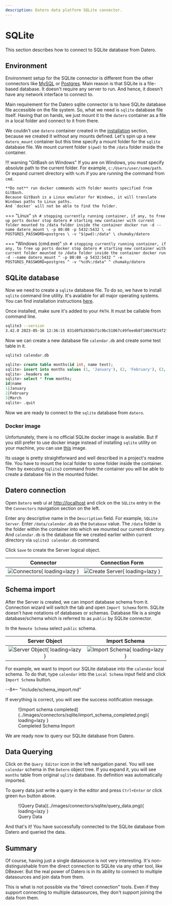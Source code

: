 ```yaml
---
description: Datero data platform SQLite connector.
---
```


# SQLite
This section describes how to connect to SQLite database from Datero.

## Environment
Environment setup for the SQLite connector is different from the other connectors like [MySQL](./mysql.md) or [Postgres](postgres.md).
Main reason is that SQLite is a file-based database.
It doesn't require any server to run. And hence, it doesn't have any network interface to connect to.

Main requirement for the Datero sqlite connector is to have SQLite database file accessible on the file system.
So, what we need is `sqlite` database file itself.
Having that on hands, we just mount it to the `datero` container as a file in a local folder and connect to it from there.

We couldn't use `datero` container created in the [installation](../installation.md#running-the-container) section, because we created it without any mounts defined.
Let's spin up a new `datero_mount` container but this time specify a mount folder for the `sqlite` database file.
We mount current folder `$(pwd)` to the `/data` folder inside the container.

!!! warning "GitBash on Windows"
    If you are on Windows, you must specify absolute path to the current folder.
    For example, `c:/Users/user/some/path`.
    Or expand current directory with `%cd%` if you are running the command from `cmd`.

    **Do not** run docker commands with folder mounts specified from GitBash.
    Because GitBash is a Linux emulator for Windows, it will translate Windows paths to Linux paths.
    And `docker` will not be able to find the folder.

=== "Linux"
    ``` sh
    # stopping currently running container, if any, to free up ports
    docker stop datero
    # starting new container with current folder mounted to /data folder inside the container
    docker run -d --name datero_mount \
        -p 80:80 -p 5432:5432 \
        -e POSTGRES_PASSWORD=postgres \
        -v "$(pwd):/data" \
        chumaky/datero
    ```

=== "Windows (cmd.exe)"
    ``` sh
    # stopping currently running container, if any, to free up ports
    docker stop datero
    # starting new container with current folder mounted to /data folder inside the container
    docker run -d --name datero_mount ^
        -p 80:80 -p 5432:5432 ^
        -e POSTGRES_PASSWORD=postgres ^
        -v "%cd%:/data" ^
        chumaky/datero
    ```

## SQLite database
Now we need to create a `sqlite` database file.
To do so, we have to install `sqlite` command line utility.
It's available for all major operating systems.
You can find installation instructions [here](https://www.sqlite.org/download.html).

Once installed, make sure it's added to your `PATH`. It must be callable from command line.
``` sh
sqlite3 --version
3.42.0 2023-05-16 12:36:15 831d0fb2836b71c9bc51067c49fee4b8f18047814f2ff22d817d25195cf350b0
```

Now we can create a new database file `calendar.db` and create some test table in it.
``` sh
sqlite3 calendar.db
```
``` sql
sqlite> create table months(id int, name text);
sqlite> insert into months values (1, 'January'), (2, 'February'), (3, 'March');
sqlite> .headers on
sqlite> select * from months;
id|name
1|January
2|February
3|March
sqlite> .quit
```

Now we are ready to connect to the `sqlite` database from `datero`.

### Docker image
Unfortunately, there is no official SQLite docker image is available.
But if you still prefer to use docker image instead of installing `sqlite` utility on your machine, you can use [this](https://hub.docker.com/r/keinos/sqlite3) image.

Its usage is pretty straightforward and well described in a project's readme file.
You have to mount the local folder to some folder inside the container.
Then by executing `sqlite3` command from the container you will be able to create a database file in the mounted folder.


## Datero connection
Open `Datero` web ui at [http://localhost](http://localhost) and click on the `SQLite` entry in the the `Connectors` navigation section on the left.

Enter any descriptive name in the `Description` field. For example, `SQLite Server`.
Enter `/data/calendar.db` as the `Database` value.
The `/data` folder is the folder within the container into which we mounted our current directory.
And `calendar.db` is the database file we created earlier within current directory via `sqlite3 calendar.db` command.

Click `Save` to create the Server logical object.

Connector|Connection Form
:---:|:---:
![Connectors](../images/connectors/sqlite/connector.png){ loading=lazy }|![Create Server](../images/connectors/sqlite/create_server.png){ loading=lazy }


## Schema import
After the Server is created, we can import database schema from it.
Connection wizard will switch the tab and open `Import Schema` form.
SQLite doesn't have notations of databases or schemas.
Database file is a single database/schema which is referred to as `public` by SQLite connector.

In the `Remote Schema` select `public` schema.

Server Object|Import Schema
:---:|:---:
![Server Object](../images/connectors/sqlite/server_entry.png){ loading=lazy }|![Import Schema](../images/connectors/sqlite/import_schema.png){ loading=lazy }

For example, we want to import our SQLite database into the `calendar` local schema.
To do that, type `calendar` into the `Local Schema` input field and click `Import Schema` button.

--8<-- "include/schema_import.md"

If everything is correct, you will see the success notification message.
<figure markdown>
  ![Import schema completed](../images/connectors/sqlite/import_schema_completed.png){ loading=lazy }
  <figcaption>Completed Schema Import</figcaption>
</figure>

We are ready now to query our SQLite database from Datero.

## Data Querying
Click on the `Query Editor` icon in the left navigation panel.
You will see `calendar` schema in the `Datero` object tree.
If you expand it, you will see `months` table from original `sqlite` database.
Its definition was automatically imported.

To query data just write a query in the editor and press `Ctrl+Enter` or click green `Run` button above.

<figure markdown>
  ![Query Data](../images/connectors/sqlite/query_data.png){ loading=lazy }
  <figcaption>Query Data</figcaption>
</figure>

And that's it! You have successfully connected to the SQLite database from Datero and queried the data.

## Summary
Of course, having just a single datasource is not very interesting.
It's non-distinguishable from the direct connection to SQLite via any other tool, like DBeaver.
But the real power of Datero is in its ability to connect to multiple datasources and join data from them.

This is what is not possible via the "direct connection" tools.
Even if they support connecting to multiple datasources, they don't support joining the data from them.
